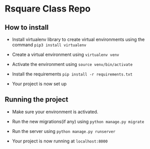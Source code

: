 # Rsquare Class Repo

## How to install
- Install virtualenv library to create virtual environments using the command ```pip3 install virtualenv```

- Create a virtual environment using `virtualenv venv`

- Activate the environment using `source venv/bin/activate`

- Install the requirements `pip install -r requirements.txt`

- Your project is now set up


## Running the project
- Make sure your environment is activated.

- Run the new migrations(if any) using `python manage.py migrate`

- Run the server using `python manage.py runserver`

- Your project is now running at `localhost:8000`
